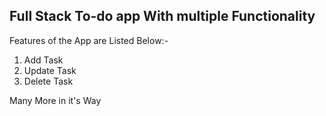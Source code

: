 ## Full Stack To-do app With multiple Functionality 
Features of the App are Listed Below:-

1) Add Task
2) Update Task
3) Delete Task

Many More in it's  Way